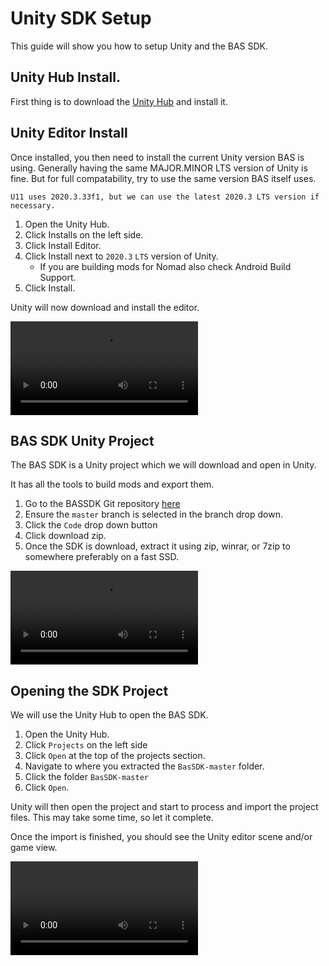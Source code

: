 # Unity SDK Setup

This guide will show you how to setup Unity and the BAS SDK.

## Unity Hub Install.

First thing is to download the [Unity Hub](https://public-cdn.cloud.unity3d.com/hub/prod/UnityHubSetup.exe) and install it.


## Unity Editor Install

Once installed, you then need to install the current Unity version BAS is using.
Generally having the same MAJOR.MINOR LTS version of Unity is fine. But for full compatability, try to use the same version BAS itself uses.

```tip
U11 uses 2020.3.33f1, but we can use the latest 2020.3 LTS version if necessary.
```

1. Open the Unity Hub.
2. Click Installs on the left side.
3. Click Install Editor.
4. Click Install next to `2020.3` `LTS` version of Unity.
    - If you are building mods for Nomad also check Android Build Support.
5. Click Install.

Unity will now download and install the editor.

<video autoplay="autoplay" loop="loop">
  <source src="{{ site.baseurl }}/assets/getting-started/unity-modding/editor-install.mp4" type="video/mp4">
</video>


## BAS SDK Unity Project

The BAS SDK is a Unity project which we will download and open in Unity.

It has all the tools to build mods and export them.

1. Go to the BASSDK Git repository [here](https://github.com/KospY/BasSDK/)
2. Ensure the `master` branch is selected in the branch drop down.
3. Click the `Code` drop down button
4. Click download zip.
5. Once the SDK is download, extract it using zip, winrar, or 7zip to somewhere preferably on a fast SSD.

<video autoplay="autoplay" loop="loop">
  <source src="{{ site.baseurl }}/assets/getting-started/unity-modding/sdk-install.mp4" type="video/mp4">
</video>

## Opening the SDK Project

We will use the Unity Hub to open the BAS SDK.

1. Open the Unity Hub.
2. Click `Projects` on the left side
3. Click `Open` at the top of the projects section.
4. Navigate to where you extracted the `BasSDK-master` folder.
5. Click the folder `BasSDK-master`
6. Click `Open`.

Unity will then open the project and start to process and import the project files. This may take some time, so let it complete.

Once the import is finished, you should see the Unity editor scene and/or game view.

<video autoplay="autoplay" loop="loop">
  <source src="{{ site.baseurl }}/assets/getting-started/unity-modding/import-sdk.mp4" type="video/mp4">
</video>

